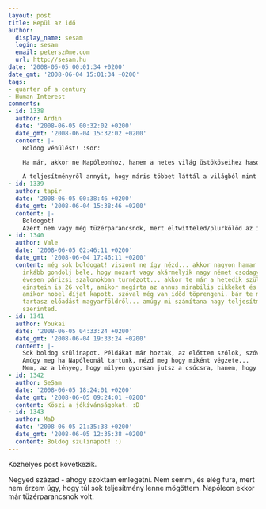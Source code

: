 ```yaml
---
layout: post
title: Repül az idő
author:
  display_name: sesam
  login: sesam
  email: petersz@me.com
  url: http://sesam.hu
date: '2008-06-05 00:01:34 +0200'
date_gmt: '2008-06-04 15:01:34 +0200'
tags:
- quarter of a century
- Human Interest
comments:
- id: 1338
  author: Ardin
  date: '2008-06-05 00:32:02 +0200'
  date_gmt: '2008-06-04 15:32:02 +0200'
  content: |-
    Boldog vénülést! :sor:

    Ha már, akkor ne Napóleonhoz, hanem a netes világ üstököseihez hasonlítsd magad. Ott vannak a Guglis fiúk, Zuckerberg és a többiek :) De ekkor sem kell félni, még mindíg előtted a lehetőség, hogy pl. ezzel a bloggal vagy egy elvetemült ötlettel keress milliókat ;)

    A teljesítményről annyit, hogy máris többet láttál a világból mint 10 másik ember egész életében. A tapasztalatok teljesítményre váltása még csak ezután következik ;)
- id: 1339
  author: tapir
  date: '2008-06-05 00:38:46 +0200'
  date_gmt: '2008-06-04 15:38:46 +0200'
  content: |-
    Boldogot!
    Azért nem vagy még tüzérparancsnok, mert eltwitteled/plurkölöd az idődet :)
- id: 1340
  author: Vale
  date: '2008-06-05 02:46:11 +0200'
  date_gmt: '2008-06-04 17:46:11 +0200'
  content: még sok boldogat! viszont ne így nézd... akkor nagyon hamar megkeseredsz.
    inkább gondolj bele, hogy mozart vagy akármelyik nagy német csodagyerek már hat
    évesen párizsi szalonokban turnézott... akkor te már a hetedik szülinapodon föladnád?
    einstein is 26 volt, amikor megírta az annus mirabilis cikkeket és 30 fölött,
    amikor nobel díjat kapott. szóval még van időd töprengeni. bár te meg japánban
    tartasz előadást magyarföldről... amúgy mi számítana nagy teljesítménynek? reálisan,
    szerinted.
- id: 1341
  author: Youkai
  date: '2008-06-05 04:33:24 +0200'
  date_gmt: '2008-06-04 19:33:24 +0200'
  content: |-
    Sok boldog szülinapot. Példákat már hoztak, az előttem szólok, szóval 25 vagy istenem, majd amikor 30 leszel akkor lehet kezdeni pánikolni (de csak kicsit  :) ).  Az ember mindig azt érzi, hogy különleges, hogy többre hivatott, s amikor számot vett az életével, általában elégedetlen. Ez normális, mindig lehet valamit jobban, ügyesebben csinálni, de azért amit elértél ne legyen szemrehányásod magad iránt, őszintén, nem semmi! Jó anyám mindig azt mondogatta, hogy annak örüljön az ember  ami van, s becsüljük azt meg. Amúgy meg még semmiről nem késtél  le, ha itthon élnél, s már dolgoznál mivel lenne jobb, dolgoznál egy multinál, vagy valami nyugis kormányzati hivatalban, s kapnál idegbajt, a hülye főnöktől, osztályvezetőtől, stb, stb. A lehetőségeid határtalanok, csak az utat találd meg, melyen szeretnél, s tudnál haladni.
    Amúgy meg ha Napóleonál tartunk, nézd meg hogy miként végzete...
    Nem, az a lényeg, hogy milyen gyorsan jutsz a csúcsra, hanem, hogy meddig tudsz ott maradni. Szerintem...
- id: 1342
  author: SeSam
  date: '2008-06-05 18:24:01 +0200'
  date_gmt: '2008-06-05 09:24:01 +0200'
  content: Köszi a jókívánságokat. :D
- id: 1343
  author: MaD
  date: '2008-06-05 21:35:38 +0200'
  date_gmt: '2008-06-05 12:35:38 +0200'
  content: Boldog szülinapot! :)
---
```


Közhelyes post következik.

Negyed század - ahogy szoktam emlegetni. Nem semmi, és elég fura, mert nem érzem úgy, hogy túl sok teljesítmény lenne mögöttem. Napóleon ekkor már tüzérparancsnok volt.
